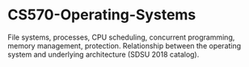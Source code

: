 # CS570-Operating-Systems
File systems, processes, CPU scheduling, concurrent programming,
memory management, protection. Relationship between the
operating system and underlying architecture (SDSU 2018 catalog).
